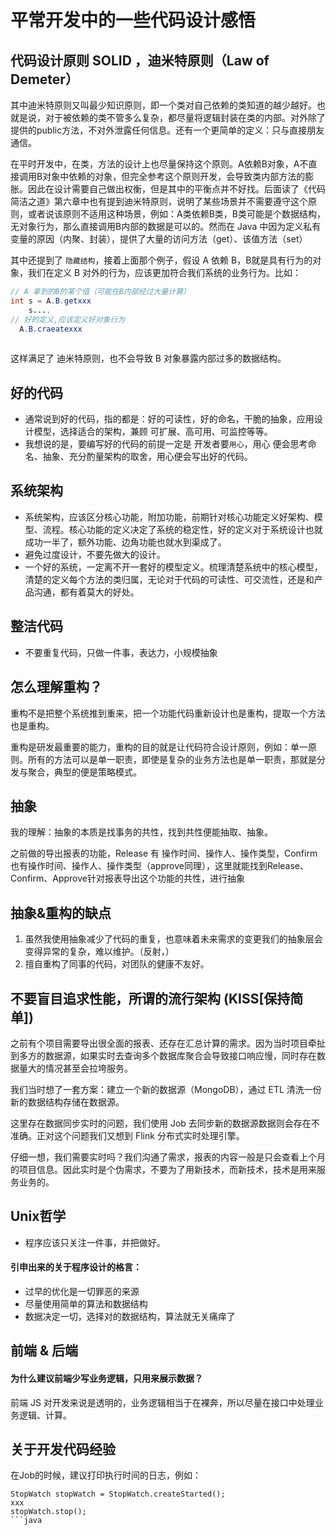 # 平常开发中的一些代码设计感悟

## 代码设计原则 SOLID ，迪米特原则（Law of Demeter）

其中迪米特原则又叫最少知识原则，即一个类对自己依赖的类知道的越少越好。也就是说，对于被依赖的类不管多么复杂，都尽量将逻辑封装在类的内部。对外除了提供的public方法，不对外泄露任何信息。还有一个更简单的定义：只与直接朋友通信。

在平时开发中，在类，方法的设计上也尽量保持这个原则。A依赖B对象，A不直接调用B对象中依赖的对象，但完全参考这个原则开发，会导致类内部方法的膨胀。因此在设计需要自己做出权衡，但是其中的平衡点并不好找。后面读了《代码简洁之道》第六章中也有提到迪米特原则，说明了某些场景并不需要遵守这个原则，或者说该原则不适用这种场景，例如：A类依赖B类，B类可能是个数据结构，无对象行为，那么直接调用B内部的数据是可以的。然而在 Java 中因为定义私有变量的原因（内聚、封装），提供了大量的访问方法（get）、该值方法（set）

其中还提到了 `隐藏结构`，接着上面那个例子，假设 A 依赖 B，B就是具有行为的对象，我们在定义 B 对外的行为，应该更加符合我们系统的业务行为。比如：

```java
// A 拿到的B的某个值（可能在B内部经过大量计算）
int s = A.B.getxxx
    s....
// 好的定义,应该定义好对象行为
  A.B.craeatexxx
   
```

这样满足了 迪米特原则，也不会导致 B 对象暴露内部过多的数据结构。

## 好的代码

* 通常说到好的代码，指的都是：好的可读性，好的命名，干脆的抽象，应用设计模型，选择适合的架构，兼顾 可扩展、高可用、可监控等等。
* 我想说的是，要编写好的代码的前提一定是 开发者要`用心`，用心 便会思考命名、抽象、充分酌量架构的取舍，用心便会写出好的代码。

## 系统架构

* 系统架构，应该区分核心功能，附加功能，前期针对核心功能定义好架构、模型、流程。核心功能的定义决定了系统的稳定性，好的定义对于系统设计也就成功一半了，额外功能、边角功能也就水到渠成了。
* 避免过度设计，不要先做大的设计。
* 一个好的系统，一定离不开一套好的模型定义。梳理清楚系统中的核心模型，清楚的定义每个方法的类归属，无论对于代码的可读性、可交流性，还是和产品沟通，都有着莫大的好处。

## 整洁代码

* 不要重复代码，只做一件事，表达力，小规模抽象

## 怎么理解重构？

重构不是把整个系统推到重来，把一个功能代码重新设计也是重构，提取一个方法也是重构。

重构是研发最重要的能力，重构的目的就是让代码符合设计原则，例如：单一原则。所有的方法可以是单一职责，即使是复杂的业务方法也是单一职责，那就是分发与聚合，典型的便是策略模式。

## 抽象

我的理解：抽象的本质是找事务的共性，找到共性便能抽取、抽象。

之前做的导出报表的功能，Release 有 操作时间、操作人、操作类型，Confirm 也有操作时间、操作人、操作类型（approve同理），这里就能找到Release、Confirm、Approve针对报表导出这个功能的共性，进行抽象

## 抽象&重构的缺点
1. 虽然我使用抽象减少了代码的重复，也意味着未来需求的变更我们的抽象层会变得异常的复杂，难以维护。（反射，）
2. 擅自重构了同事的代码，对团队的健康不友好。

## 不要盲目追求性能，所谓的流行架构 (KISS[保持简单])

之前有个项目需要导出很全面的报表、还存在汇总计算的需求。因为当时项目牵扯到多方的数据源，如果实时去查询多个数据库聚合会导致接口响应慢，同时存在数据量大的情况甚至会拉垮服务。

我们当时想了一套方案：建立一个新的数据源（MongoDB），通过 ETL 清洗一份新的数据结构存储在数据源。

这里存在数据同步实时的问题，我们使用 Job 去同步新的数据源数据则会存在不准确。正对这个问题我们又想到 Flink 分布式实时处理引擎。

仔细一想，我们需要实时吗？我们沟通了需求，报表的内容一般是只会查看上个月的项目信息。因此实时是个伪需求，不要为了用新技术，而新技术，技术是用来服务业务的。

## Unix哲学

* 程序应该只关注一件事，并把做好。

#### 引申出来的关于程序设计的格言：

* 过早的优化是一切罪恶的来源
* 尽量使用简单的算法和数据结构
* 数据决定一切，选择对的数据结构，算法就无关痛痒了

## 前端 & 后端
#### 为什么建议前端少写业务逻辑，只用来展示数据？
前端 JS 对开发来说是透明的，业务逻辑相当于在裸奔，所以尽量在接口中处理业务逻辑、计算。

## 关于开发代码经验
在Job的时候，建议打印执行时间的日志，例如：
```
StopWatch stopWatch = StopWatch.createStarted();
xxx
stopWatch.stop();
```java
